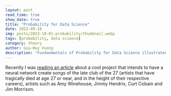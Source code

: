 ```yaml
---
layout: post
read_time: true
show_date: true
title: "Probability for Data Science"
date: 2023-09-28
img: posts/2023-10-01-probability/thumbnail.webp
tags: [probability, data science]
category: theory
author: Gia-Huy Vuong
description: "Fundanmentals of Probability for Data Science illustrated with Python examples"
---
```

Recently I was [reading an article](https://www.rollingstone.com/music/music-features/nirvana-kurt-cobain-ai-song-1146444/) about a cool project that intends to have a neural network create songs of the late club of the 27 (artists that have tragically died at age 27 or near, and in the height of their respective careers), artists such as Amy Winehouse, Jimmy Hendrix, Curt Cobain and Jim Morrison.
